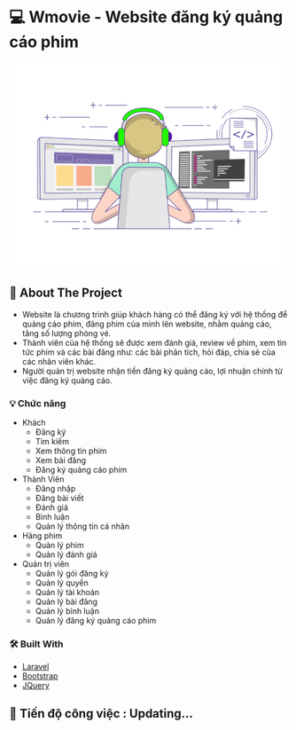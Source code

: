 # 💻 Wmovie - Website đăng ký quảng cáo phim
<img align="center" alt="GIF" src="https://raw.githubusercontent.com/devSouvik/devSouvik/master/gif3.gif" width="500"/>

## :memo: About The Project
* Website là chương trình giúp khách hàng có thể đăng ký với hệ thống để quảng cáo phim, đăng phim của mình lên website, nhằm quảng cáo, tăng số lượng phòng vé.
* Thành viên của hệ thống sẽ được xem đánh giá, review về phim, xem tin tức phim và các bài đăng như: các bài phân tích, hỏi đáp, chia sẻ của các nhân viên khác.
* Người quản trị website nhận tiền đăng ký quảng cáo, lợi nhuận chính từ việc đăng ký quảng cáo.

### :bulb: Chức năng
*	Khách 
    *	Đăng ký
    *	Tìm kiếm
    *	Xem thông tin phim
    *	Xem bài đăng
    *	Đăng ký quảng cáo phim
*	Thành Viên
    *	Đăng nhập
    *	Đăng bài viết
    *	Đánh giá
    *	Bình luận
    *	Quản lý thông tin cá nhân
*	Hãng phim
    *	Quản lý phim
    *	Quản lý đánh giá
*	Quản trị viên
    *	Quản lý gói đăng ký
    *	Quản lý quyền
    *	Quản lý tài khoản
    *	Quản lý bài đăng
    *	Quản lý bình luận
    *	Quản lý đăng ký quảng cáo phim

### 🛠 Built With
* [Laravel](https://laravel.com)
* [Bootstrap](https://getbootstrap.com)
* [JQuery](https://jquery.com)

## :speech_balloon: Tiến độ công việc : Updating...
